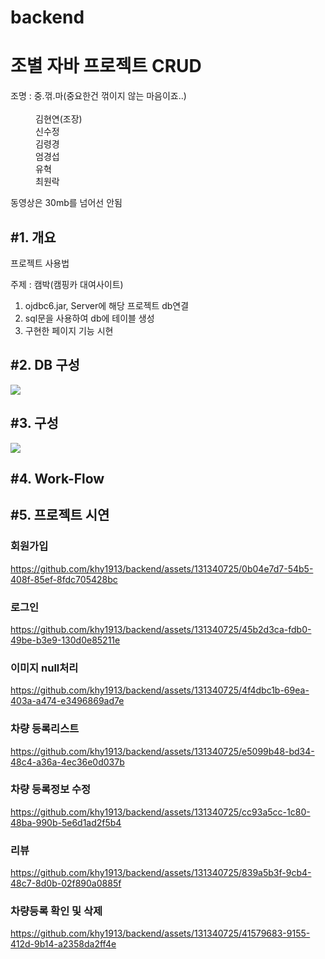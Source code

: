 # backend

<h1>조별 자바 프로젝트 CRUD</h1>
<dl>
  <dt>조명 : 중.꺾.마(중요한건 꺾이지 않는 마음이죠..)</dt> <br>
  <dd>김현연(조장)</dd>
  <dd>신수정</dd>
  <dd>김령경</dd>
  <dd>엄경섭</dd>
  <dd>유혁</dd>
  <dd>최원락</dd>
  
</dl>

동영상은 30mb를 넘어선 안됨

<h2>#1. 개요</h2>
  <p>프로젝트 사용법</p>
  <p>주제 : 캠박<span>(캠핑카 대여사이트)</span></p>
  <p></p>
    <ol>
      <li>ojdbc6.jar, Server에 해당 프로젝트 db연결</li>
      <li>sql문을 사용하여 db에 테이블 생성</li>
      <li>구현한 페이지 기능 시현</li>
    </ol>



     
<h2>#2. DB 구성</h2>

<img src="https://github.com/khy1913/backend/assets/131340725/8f9061d9-5c33-4901-8f2f-792389e640b8">


<h2>#3. 구성</h2>
<img src="https://github.com/khy1913/backend/assets/131340725/93c382ec-e6a4-4d6b-b963-fb4b59decf83">
  

<h2>#4. Work-Flow</h2>



<h2>#5. 프로젝트 시연</h2>


<h3>회원가입</h3>



https://github.com/khy1913/backend/assets/131340725/0b04e7d7-54b5-408f-85ef-8fdc705428bc


<h3>로그인</h3>


https://github.com/khy1913/backend/assets/131340725/45b2d3ca-fdb0-49be-b3e9-130d0e85211e


<h3>이미지 null처리</h3>


https://github.com/khy1913/backend/assets/131340725/4f4dbc1b-69ea-403a-a474-e3496869ad7e


<h3>차량 등록리스트</h3>

https://github.com/khy1913/backend/assets/131340725/e5099b48-bd34-48c4-a36a-4ec36e0d037b


<h3>차량 등록정보 수정</h3>

https://github.com/khy1913/backend/assets/131340725/cc93a5cc-1c80-48ba-990b-5e6d1ad2f5b4


<h3>리뷰</h3>

https://github.com/khy1913/backend/assets/131340725/839a5b3f-9cb4-48c7-8d0b-02f890a0885f


<h3>차량등록 확인 및 삭제</h3>

https://github.com/khy1913/backend/assets/131340725/41579683-9155-412d-9b14-a2358da2ff4e

